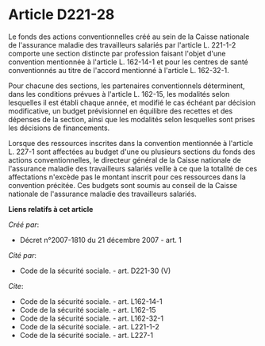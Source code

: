 # Article D221-28

Le fonds des actions conventionnelles créé au sein de la Caisse nationale de l'assurance maladie des travailleurs salariés
par l'article L. 221-1-2 comporte une section distincte par profession faisant l'objet d'une convention mentionnée à
l'article L. 162-14-1 et pour les centres de santé conventionnés au titre de l'accord mentionné à l'article L. 162-32-1. 

Pour chacune des sections, les partenaires conventionnels déterminent, dans les conditions prévues à l'article L. 162-15, les
modalités selon lesquelles il est établi chaque année, et modifié le cas échéant par décision modificative, un budget
prévisionnel en équilibre des recettes et des dépenses de la section, ainsi que les modalités selon lesquelles sont prises
les décisions de financements. 

Lorsque des ressources inscrites dans la convention mentionnée à l'article L. 227-1 sont affectées au budget d'une ou
plusieurs sections du fonds des actions conventionnelles, le directeur général de la Caisse nationale de l'assurance maladie
des travailleurs salariés veille à ce que la totalité de ces affectations n'excède pas le montant inscrit pour ces ressources
dans la convention précitée. Ces budgets sont soumis au conseil de la Caisse nationale de l'assurance maladie des
travailleurs salariés.

**Liens relatifs à cet article**

_Créé par_:

  - Décret n°2007-1810 du 21 décembre 2007 - art. 1

_Cité par_:

  - Code de la sécurité sociale. - art. D221-30 (V)

_Cite_:

  - Code de la sécurité sociale. - art. L162-14-1
  - Code de la sécurité sociale. - art. L162-15
  - Code de la sécurité sociale. - art. L162-32-1
  - Code de la sécurité sociale. - art. L221-1-2
  - Code de la sécurité sociale. - art. L227-1
